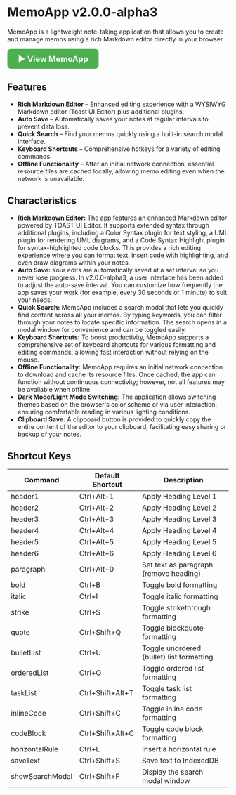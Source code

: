 # MemoApp v2.0.0-alpha3

MemoApp is a lightweight note-taking application that allows you to create and manage memos using a rich Markdown editor directly in your browser.

<div style="margin-bottom: 20px;">
  <a href="https://ymmy833y.github.io/memo-app/" target="_blank" style="display: inline-block; padding: 12px 24px; background-color: #4CAF50; color: #fff; font-size: 18px; font-weight: bold; text-decoration: none; border-radius: 8px;">
    ▶️ View MemoApp
  </a>
</div>

## Features

* **Rich Markdown Editor** – Enhanced editing experience with a WYSIWYG Markdown editor (Toast UI Editor) plus additional plugins.
* **Auto Save** – Automatically saves your notes at regular intervals to prevent data loss.
* **Quick Search** – Find your memos quickly using a built-in search modal interface.
* **Keyboard Shortcuts** – Comprehensive hotkeys for a variety of editing commands.
* **Offline Functionality** – After an initial network connection, essential resource files are cached locally, allowing memo editing even when the network is unavailable.

## Characteristics

* **Rich Markdown Editor:** The app features an enhanced Markdown editor powered by TOAST UI Editor. It supports extended syntax through additional plugins, including a Color Syntax plugin for text styling, a UML plugin for rendering UML diagrams, and a Code Syntax Highlight plugin for syntax-highlighted code blocks. This provides a rich editing experience where you can format text, insert code with highlighting, and even draw diagrams within your notes.
* **Auto Save:** Your edits are automatically saved at a set interval so you never lose progress. In v2.0.0-alpha3, a user interface has been added to adjust the auto-save interval. You can customize how frequently the app saves your work (for example, every 30 seconds or 1 minute) to suit your needs.
* **Quick Search:** MemoApp includes a search modal that lets you quickly find content across all your memos. By typing keywords, you can filter through your notes to locate specific information. The search opens in a modal window for convenience and can be toggled easily.
* **Keyboard Shortcuts:** To boost productivity, MemoApp supports a comprehensive set of keyboard shortcuts for various formatting and editing commands, allowing fast interaction without relying on the mouse.
* **Offline Functionality:** MemoApp requires an initial network connection to download and cache its resource files. Once cached, the app can function without continuous connectivity; however, not all features may be available when offline.
* **Dark Mode/Light Mode Switching:** The application allows switching themes based on the browser's color scheme or via user interaction, ensuring comfortable reading in various lighting conditions.
* **Clipboard Save:** A clipboard button is provided to quickly copy the entire content of the editor to your clipboard, facilitating easy sharing or backup of your notes.

## Shortcut Keys

| Command | Default Shortcut | Description |
| ------- | ---------------- | ----------- |
| header1 | Ctrl+Alt+1 | Apply Heading Level 1 |
| header2 | Ctrl+Alt+2 | Apply Heading Level 2 |
| header3 | Ctrl+Alt+3 | Apply Heading Level 3 |
| header4 | Ctrl+Alt+4 | Apply Heading Level 4 |
| header5 | Ctrl+Alt+5 | Apply Heading Level 5 |
| header6 | Ctrl+Alt+6 | Apply Heading Level 6 |
| paragraph | Ctrl+Alt+0 | Set text as paragraph (remove heading) |
| bold | Ctrl+B | Toggle bold formatting |
| italic | Ctrl+I | Toggle italic formatting |
| strike | Ctrl+S | Toggle strikethrough formatting |
| quote | Ctrl+Shift+Q | Toggle blockquote formatting |
| bulletList | Ctrl+U | Toggle unordered (bullet) list formatting |
| orderedList | Ctrl+O | Toggle ordered list formatting |
| taskList | Ctrl+Shift+Alt+T | Toggle task list formatting |
| inlineCode | Ctrl+Shift+C | Toggle inline code formatting |
| codeBlock | Ctrl+Shift+Alt+C | Toggle code block formatting |
| horizontalRule | Ctrl+L | Insert a horizontal rule |
| saveText | Ctrl+Shift+S | Save text to IndexedDB |
| showSearchModal | Ctrl+Shift+F | Display the search modal window |
